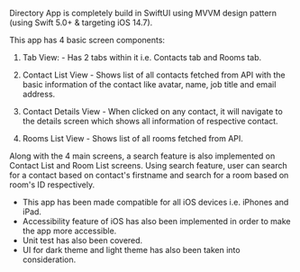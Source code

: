 Directory App is completely build in SwiftUI using MVVM design pattern (using Swift 5.0+ & targeting iOS 14.7). 

This app has 4 basic screen components:
  1. Tab View: 
    - Has 2 tabs within it i.e. Contacts tab and Rooms tab.

  2. Contact List View
    - Shows list of all contacts fetched from API with the basic information of the contact like avatar, name, job title and email address.

  3. Contact Details View
    - When clicked on any contact, it will navigate to the details screen which shows all information of respective contact.

  4. Rooms List View
    - Shows list of all rooms fetched from API.

Along with the 4 main screens, a search feature is also implemented on Contact List and Room List screens. Using search feature, user can search for a contact based on contact's firstname and search for a room based on room's ID respectively.

- This app has been made compatible for all iOS devices i.e. iPhones and iPad.
- Accessibility feature of iOS has also been implemented in order to make the app more accessible.
- Unit test has also been covered.
- UI for dark theme and light theme has also been taken into consideration.
